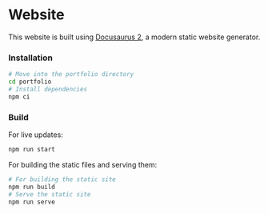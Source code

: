 # Website

This website is built using [Docusaurus 2](https://docusaurus.io/), a modern static website generator.

### Installation

```bash
# Move into the portfolio directory
cd portfolio
# Install dependencies
npm ci
```

### Build

For live updates:
```bash
npm run start
```

For building the static files and serving them:
```bash
# For building the static site
npm run build
# Serve the static site
npm run serve
```
